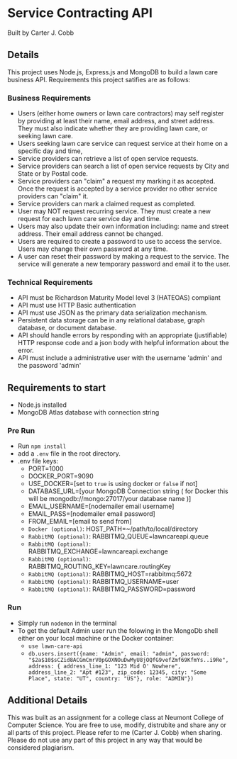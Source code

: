 # Service Contracting API

Built by Carter J. Cobb

## Details

This project uses Node.js, Express.js and MongoDB to build a lawn care business API. Requirements this project satifies are as follows:

### Business Requirements

- Users (either home owners or lawn care contractors) may self register by providing at least their name, email address, and street address. They must also indicate whether they are providing lawn care, or seeking lawn care.
- Users seeking lawn care service can request service at their home on a specific day and time,
- Service providers can retrieve a list of open service requests.
- Service providers can search a list of open service requests by City and State or by Postal code.
- Service providers can "claim" a request my marking it as accepted. Once the request is accepted by a service provider no other service providers can "claim" it.
- Service providers can mark a claimed request as completed.
- User may NOT request recurring service. They must create a new request for each lawn care service day and time.
- Users may also update their own information including: name and street address. Their email address cannot be changed.
- Users are required to create a password to use to access the service. Users may change their own password at any time.
- A user can reset their password by making a request to the service. The service will generate a new temporary password and email it to the user.

### Technical Requirements

- API must be Richardson Maturity Model level 3 (HATEOAS) compliant
- API must use HTTP Basic authentication
- API must use JSON as the primary data serialization mechanism.
- Persistent data storage can be in any relational database, graph database, or document database.
- API should handle errors by responding with an appropriate (justifiable) HTTP response code and a json body with helpful information about the error.
- API must include a administrative user with the username 'admin' and the password 'admin'

## Requirements to start

- Node.js installed
- MongoDB Atlas database with connection string

### Pre Run

- Run `npm install`
- add a `.env` file in the root directory.
- .env file keys:
  - PORT=1000
  - DOCKER_PORT=9090
  - USE_DOCKER=[set to `true` is using docker or `false` if not]
  - DATABASE_URL=[your MongoDB Connection string ( for Docker this will be mongodb://mongo:27017/your database name )]
  - EMAIL_USERNAME=[nodemailer email username]
  - EMAIL_PASS=[nodemailer email password]
  - FROM_EMAIL=[email to send from]
  - `Docker (optional)`: HOST_PATH=~/path/to/local/directory
  - `RabbitMQ (optional)`: RABBITMQ_QUEUE=lawncareapi.queue
  - `RabbitMQ (optional)`: RABBITMQ_EXCHANGE=lawncareapi.exchange
  - `RabbitMQ (optional)`: RABBITMQ_ROUTING_KEY=lawncare.routingKey
  - `RabbitMQ (optional)`: RABBITMQ_HOST=rabbitmq:5672
  - `RabbitMQ (optional)`: RABBITMQ_USERNAME=user
  - `RabbitMQ (optional)`: RABBITMQ_PASSWORD=password

### Run

- Simply run `nodemon` in the terminal
- To get the default Admin user run the folowing in the MongoDb shell either on your local machine or the Docker container:
  - `use lawn-care-api`
  - `db.users.insert({name: "Admin", email: "admin", password: "$2a$10$sCZid8ACGmCmrV0pGOXNOuDwMyU8jOQfG9vefZmf69KfmYs..i9Re", address: { address_line_1: "123 Mid O' Nowhere", address_line_2: "Apt #123", zip_code: 12345, city: "Some Place", state: "UT", country: "US"}, role: "ADMIN"})`

## Additional Details

This was built as an assignment for a college class at Neumont College of Computer Science. You are free to use, modify, distrubite and share any or all parts of this project. Please refer to me (Carter J. Cobb) when sharing. Please do not use any part of this project in any way that would be considered plagiarism.
